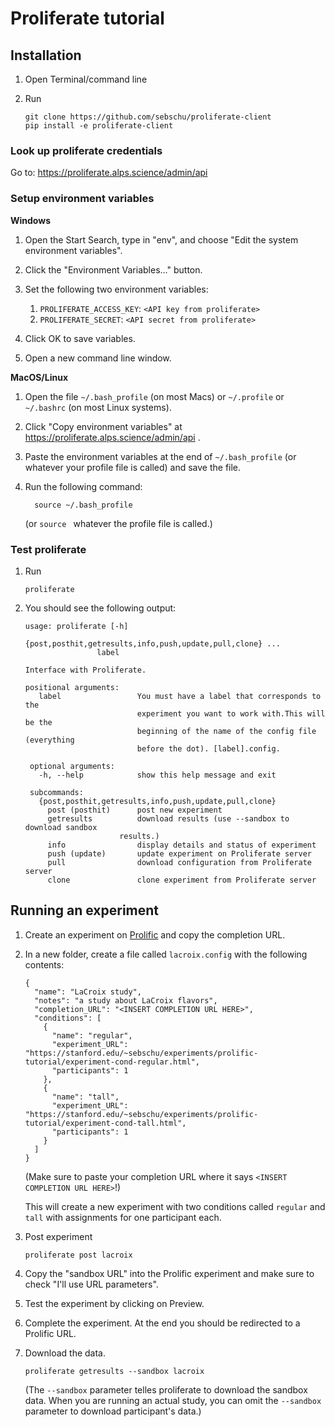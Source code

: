# Proliferate tutorial

## Installation

1. Open Terminal/command line

2. Run
    ```
    git clone https://github.com/sebschu/proliferate-client
    pip install -e proliferate-client
    ```
### Look up proliferate credentials

Go to: https://proliferate.alps.science/admin/api

### Setup environment variables

__Windows__

1. Open the Start Search, type in "env", and choose "Edit the system environment variables".

2. Click the "Environment Variables..." button.

3. Set the following two environment variables:
  
    1. `PROLIFERATE_ACCESS_KEY`:  `<API key from proliferate>`
    2. `PROLIFERATE_SECRET`: `<API secret from proliferate>`

4. Click OK to save variables.

5. Open a new command line window.

__MacOS/Linux__

1. Open the file `~/.bash_profile` (on most Macs) or `~/.profile` or `~/.bashrc` (on most Linux systems).

2. Click "Copy environment variables" at https://proliferate.alps.science/admin/api .

3. Paste the environment variables at the end of `~/.bash_profile` (or whatever your profile file is called) and save the file.

4. Run the following command:

    ```
      source ~/.bash_profile
    ```
    (or `source ` whatever the profile file is called.)
  
### Test proliferate

1. Run
    ```
    proliferate
    ```
 
2. You should see the following output:

   ```
   usage: proliferate [-h]
                   {post,posthit,getresults,info,push,update,pull,clone} ...
                   label

   Interface with Proliferate.

   positional arguments:
      label                 You must have a label that corresponds to the
                            experiment you want to work with.This will be the
                            beginning of the name of the config file (everything
                            before the dot). [label].config.

    optional arguments:
      -h, --help            show this help message and exit

    subcommands:
      {post,posthit,getresults,info,push,update,pull,clone}
        post (posthit)      post new experiment
        getresults          download results (use --sandbox to download sandbox
                        results.)
        info                display details and status of experiment
        push (update)       update experiment on Proliferate server
        pull                download configuration from Proliferate server
        clone               clone experiment from Proliferate server
   ```


## Running an experiment

1. Create an experiment on [Prolific](https://app.prolific.co) and copy the completion URL.

2. In a new folder, create a file called `lacroix.config` with the following contents:

    ```
    {
      "name": "LaCroix study",
      "notes": "a study about LaCroix flavors",
      "completion_URL": "<INSERT COMPLETION URL HERE>",
      "conditions": [
        {
          "name": "regular",
          "experiment_URL": "https://stanford.edu/~sebschu/experiments/prolific-tutorial/experiment-cond-regular.html",
          "participants": 1
        },
        {
          "name": "tall",
          "experiment_URL": "https://stanford.edu/~sebschu/experiments/prolific-tutorial/experiment-cond-tall.html",
          "participants": 1
        }
      ]
    }
    ```
    (Make sure to paste your completion URL where it says `<INSERT COMPLETION URL HERE>`!)
    
    This will create a new experiment with two conditions called `regular` and `tall` with assignments for one participant each.
   
3. Post experiment

    ```
    proliferate post lacroix
    ```

4. Copy the "sandbox URL" into the Prolific experiment and make sure to check "I'll use URL parameters".

5. Test the experiment by clicking on Preview.

6. Complete the experiment. At the end you should be redirected to a Prolific URL.

7. Download the data.

   ```
   proliferate getresults --sandbox lacroix
   ```
   
   (The `--sandbox` parameter telles proliferate to download the sandbox data. When you are running an actual study, you can omit the `--sandbox` parameter to download participant's data.)
   

    
   
